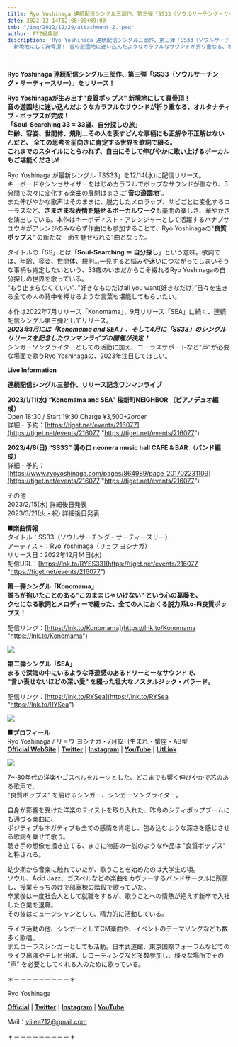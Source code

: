 ```yaml
---
title: Ryo Yoshinaga 連続配信シングル三部作、第三弾「SS33（ソウルサーチング・サーティースリー）」をリリース
date: 2022-12-14T12:00:00+09:00
tmb: "/img/2022/12/29/attachment-2.jpeg"
author: FTZ編集部
description: 'Ryo Yoshinaga 連続配信シングル三部作、第三弾「SS33（ソウルサーチング・サーティースリー）」をリリース！Ryo Yoshinagaが生み出す"良質ポップス"
  新境地にして真骨頂！ 音の遊園地に迷い込んだようなカラフルなサウンドが折り重なる、オルタナティブ・ポップスが完成！ '

---
```

**Ryo Yoshinaga 連続配信シングル三部作、第三弾「SS33（ソウルサーチング・サーティースリー）」をリリース！**

**Ryo Yoshinagaが生み出す"良質ポップス" 新境地にして真骨頂！**  
**音の遊園地に迷い込んだようなカラフルなサウンドが折り重なる、オルタナティブ・ポップスが完成！**  
**「Soul-Searching 33 = 33歳、自分探しの旅」**  
**年齢、容姿、世間体、規則…その人を表すどんな事柄にも正解や不正解はないんだと、 全ての思考を前向きに肯定する世界を歌詞で綴る。**  
**これまでのスタイルにとらわれず、自由にそして伸びやかに歌い上げるボーカルもご堪能ください!**

Ryo Yoshinaga が最新シングル「SS33」を12/14(水)に配信リリース。  
キーボードやシンセサイザーをはじめカラフルでポップなサウンドが重なり、3分間で次々に変化する楽曲の展開はまさに”**音の遊園地**”。  
また伸びやかな歌声はそのままに、脱力したメロラップ、サビごとに変化するコーラスなど、**さまざまな表情を魅せるボーカルワーク**も楽曲の楽しさ、華やかさを演出している。本作はキーボディスト・アレンジャーとして活躍するハナブサユウキがアレンジのみならず作曲にも参加することで、Ryo Yoshinagaの"**良質ポップス**" の新たな一面を魅せられる1曲となった。

タイトルの「SS」とは「**Soul-Searching ＝ 自分探し**」という意味。歌詞では、年齢、容姿、世間体、規則…一見すると悩みや迷いにつながってしまいそうな事柄も肯定したいという、33歳のいまだからこそ綴れるRyo Yoshinagaの自分探しの世界を歌っている。  
“もう止まらなくていい”、”好きなものだけall you want(好きなだけ)”日々を生きる全ての人の背中を押せるような言葉も堪能してもらいたい。

本作は2022年7月リリース「Konomama」、9月リリース「SEA」に続く、連続配信シングル第三弾としてリリース。  
**_2023年1月には「Konomama and SEA」、そして4月に「SS33」のシングルリリースを記念したワンマンライブの開催が決定！_**  
シンガーソングライターとしての活動に加え、コーラスサポートなど"声"が必要な場面で歌うRyo Yoshinagaの、2023年注目してほしい。

**Live Information**

**連続配信シングル三部作、リリース記念ワンマンライブ**

**2023/1/11(水) “Konomama and SEA” 桜新町NEIGHBOR （ピアノデュオ編成）**  
Open 18:30 / Start 19:30 Charge ¥3,500+2order  
詳細・予約：[https://tiget.net/events/216077](https://tiget.net/events/216077 "https://tiget.net/events/216077")

**2023/4/8(日) “SS33” 溝の口 neonera music hall CAFE & BAR （バンド編成）**  
詳細・予約：[https://www.ryoyoshinaga.com/pages/864989/page_201702231109](https://tiget.net/events/216077 "https://tiget.net/events/216077")

その他  
2023/2/15(水) 詳細後日発表  
2023/3/21(火・祝) 詳細後日発表

**■楽曲情報**  
タイトル：SS33（ソウルサーチング・サーティースリー）  
アーティスト：Ryo Yoshinaga（リョウ ヨシナガ）  
リリース日：2022年12月14日(水)  
配信URL：[https://lnk.to/RYSS33](https://tiget.net/events/216077 "https://tiget.net/events/216077")

**第一弾シングル「Konomama」**  
**誰もが抱いたことのある"このままじゃいけない" という心の葛藤を、**  
**クセになる歌詞とメロディーで綴った、全ての人におくる脱力系Lo-Fi良質ポップス！**

配信リンク：[https://lnk.to/Konomama](https://lnk.to/Konomama "https://lnk.to/Konomama")

![](/img/2022/12/29/attachment-1.jpeg)

**第二弾シングル「SEA」**  
**まるで深海の中にいるような浮遊感のあるドリーミーなサウンドで、**  
**"言い表せないほどの深い愛" を綴った壮大なノスタルジック・バラード。**

配信リンク：[https://lnk.to/RYSea](https://lnk.to/RYSea "https://lnk.to/RYSea")

![](/img/2022/12/29/sea_ryoyoshinaga_jk300.jpg)

**■プロフィール**  
Ryo Yoshinaga / リョウ ヨシナガ・7月12日生まれ・蟹座・AB型  
[**Official WebSite**](http://www.ryoyoshinaga.com/) | [**Twitter**](https://twitter.com/ryoysing) | [**Instagram**](https://www.instagram.com/ryoysing) | [**YouTube**](https://www.youtube.com/channel/UCZC4CtXpO1GTBWxtf6T-unw) | [**LitLink**](https://lit.link/ryoysing)

![](/img/2022/12/29/attachment-2.jpeg)

7〜80年代の洋楽やゴスペルをルーツとした、どこまでも響く伸びやかで芯のある歌声で、  
"良質ポップス" を届けるシンガー、シンガーソングライター。

自身が影響を受けた洋楽のテイストを取り入れた、昨今のシティポップブームにも通づる楽曲に、  
ポジティブもネガティブも全ての感情を肯定し、包み込むような深さを感じさせる歌詞を乗せて歌う。  
聴き手の想像を掻き立てる、まさに物語の一説のような作品は "良質ポップス" と称される。

幼少期から音楽に触れていたが、歌うことを始めたのは大学生の頃。  
ソウル、Acid Jazz、ゴスペルなどの楽曲をカヴァーするバンドサークルに所属し、授業そっちのけで部室棟の階段で歌っていた。  
卒業後は一度社会人として就職をするが、歌うことへの情熱が絶えず新卒で入社した企業を退職。  
その後はミュージシャンとして、精力的に活動している。

ライブ活動の他、シンガーとしてCM楽曲や、イベントのテーマソングなども数多く歌唱。  
またコーラスシンガーとしても活動。日本武道館、東京国際フォーラムなどでのライブ出演やテレビ出演、レコーディングなど多数参加し、様々な場所でその "声" を必要としてくれる人のために歌っている。

＊－－－－－－－－－＊

Ryo Yoshinaga

[**Official**](http://www.ryoyoshinaga.com/) | [**Twitter**](https://twitter.com/ryoysing) | [**Instagram**](https://www.instagram.com/ryoysing) | [**YouTube**](https://www.youtube.com/channel/UCZC4CtXpO1GTBWxtf6T-unw)

Mail：[viilea712@gmail.com](mailto:viilea712@gmail.com)

＊－－－－－－－－－＊